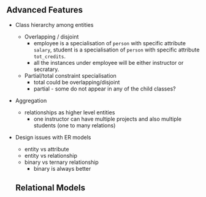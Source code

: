 ## Advanced Features
* Class hierarchy among entities
  * Overlapping / disjoint 
    * employee is a specialisation of `person` with specific attribute `salary`, student is a specialisation of `person` with specific attribute `tot_credits`. 
    * all the instances under employee will be either instructor or secratary. 
  * Partial/total constraint specialisation
    * total could be overlapping/disjoint
    * partial - some do not appear in any of the child classes?
* Aggregation
  * relationships as higher level entities
    * one instructor can have multiple projects and also multiple students (one to many relations)
* Design issues with ER models
  * entity vs attribute
  * entity vs relationship
  * binary vs ternary relationship
    * binary is always better
  
  ## Relational Models